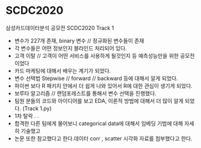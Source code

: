 # SCDC2020
삼성카드데이터분석 공모전 SCDC2020
Track 1

- 변수가 227개 존재, binary 변수 // 정규화된 변수들이 존재
- 각 변수들은 어떤 정보인지 블라인드 처리되어 있다.
- 고객 이탈 // 고객이 어떤 서비스를 사용하게 될것인지 등 예측성능만을 위한 공모전이었다
- 카드 마케팅에 대해서 배우는 계기가 되었다. 
- 변수 선택법 Stepwise // forward // backward 등에 대해서 알게 되었다.
- 파이썬 보다 R 패키지 안에서 더 쉽게 나와 있어서 R에 대한 관심이 생기게 되었다.
- 보루타 알고리즘 // 랜덤포레스트를 통해서 변수 선택을 진행했다. 
- 팀원 분들의 코드와 아이디어를 보고 EDA, 이론적 방법에 대해서 더 많이 알게 되었다. (Track 1.py)
- 1차 탈락 . . 
- 합격한 다른 팀에게 물어보니 categorical data에 대해서 임베딩 기법에 대해 자세히 기술했고
- 논문 또한 참고했다고 한다.데이터 corr , scatter 시각화 자료를 첨부했다고 한다.
